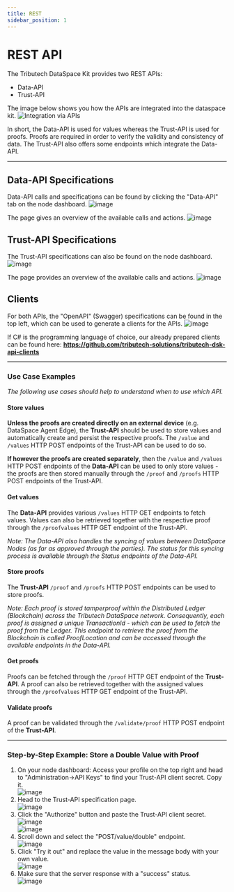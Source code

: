 ```yaml
---
title: REST
sidebar_position: 1
---
```


# REST API

The Tributech DataSpace Kit provides two REST APIs:

- Data-API
- Trust-API

The image below shows you how the APIs are integrated into the dataspace kit.
![Integration via APIs](assets/integration.jpg)

In short, the Data-API is used for values whereas the Trust-API is used for proofs. Proofs are required in order to verify the validity and consistency of data. The Trust-API also offers some endpoints which integrate the Data-API.

---

## Data-API Specifications
Data-API calls and specifications can be found by clicking the "Data-API" tab on the node dashboard.
![image](assets/data_api_tab.png)

The page gives an overview of the available calls and actions.
![image](assets/data_api_base.png)

## Trust-API Specifications
The Trust-API specifications can also be found on the node dashboard.
![image](assets/trust_api_tab.png)

The page provides an overview of the available calls and actions.
![image](assets/trust_api_base.png)

## Clients
For both APIs, the "OpenAPI" (Swagger) specifications can be found in the top left, which can be used to generate a clients for the APIs.
![image](assets/data_api_swagger.png)

If C# is the programming language of choice, our already prepared clients can be found here: **https://github.com/tributech-solutions/tributech-dsk-api-clients**

---

### Use Case Examples
_The following use cases should help to understand when to use which API._

#### Store values
**Unless the proofs are created directly on an external device** (e.g. DataSpace Agent Edge), the **Trust-API** should be used to store values and automatically create and persist the respective proofs. The `/value` and `/values` HTTP POST endpoints of the Trust-API can be used to do so.

**If however the proofs are created separately**, then the `/value` and `/values` HTTP POST endpoints of the **Data-API** can be used to only store values - the proofs are then stored manually through the `/proof` and `/proofs` HTTP POST endpoints of the Trust-API.

#### Get values
The **Data-API** provides various `/values` HTTP GET endpoints to fetch values.
Values can also be retrieved together with the respective proof through the `/proofvalues` HTTP GET endpoint of the Trust-API.

_Note: The Data-API also handles the syncing of values between DataSpace Nodes (as far as approved through the parties). The status for this syncing process is available through the Status endpoints of the Data-API._

#### Store proofs
The **Trust-API** `/proof` and `/proofs` HTTP POST endpoints can be used to store proofs.

_Note: Each proof is stored tamperproof within the Distributed Ledger (Blockchain) across the Tributech DataSpace network. Consequently, each proof is assigned a unique TransactionId - which can be used to fetch the proof from the Ledger. This endpoint to retrieve the proof from the Blockchain is called ProofLocation and can be accessed through the available endpoints in the Data-API._

#### Get proofs
Proofs can be fetched through the `/proof` HTTP GET endpoint of the **Trust-API**. A proof can also be retrieved together with the assigned values through the `/proofvalues` HTTP GET endpoint of the Trust-API.

#### Validate proofs
A proof can be validated through the `/validate/proof` HTTP POST endpoint of the **Trust-API**.

---

### Step-by-Step Example: **Store a Double Value with Proof**
1. On your node dashboard: Access your profile on the top right and head to "Administration->API Keys" to find your Trust-API client secret. Copy it.  
   ![image](assets/administration.png)
2. Head to the Trust-API specification page.  
   ![image](assets/trust_api_tab_small.png)
3. Click the "Authorize" button and paste the Trust-API client secret.  
   ![image](assets/authorize.png)  
   ![image](assets/authorize_secret.png)
4. Scroll down and select the "POST/value/double" endpoint.  
   ![image](assets/trust_api_post_double_base.png)
5. Click "Try it out" and replace the value in the message body with your own value.  
   ![image](assets/trust_api_enter_value.png)
6. Make sure that the server response with a "success" status.  
   ![image](assets/server_response_success.png)
